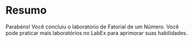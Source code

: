 # Resumo

Parabéns! Você concluiu o laboratório de Fatorial de um Número. Você pode praticar mais laboratórios no LabEx para aprimorar suas habilidades.

